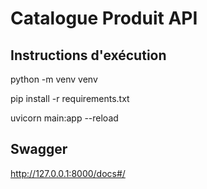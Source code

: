 # Catalogue Produit API

## Instructions d'exécution
python -m venv venv

pip install -r requirements.txt

uvicorn main:app --reload

## Swagger
http://127.0.0.1:8000/docs#/